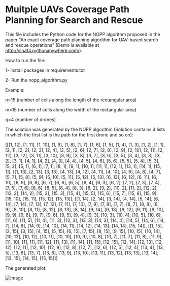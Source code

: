 # Muitple UAVs Coverage Path Planning for Search and Rescue
This file includes the Python code for the NOPP algorithm proposed in the paper "An exact coverage path planning algorithm for UAV-based search
and rescue operations" (Demo is available at http://sina14.pythonanywhere.com/).

How to run the file:

1- install packages in requirements.txt

2- Run the nopp_algorithm.py

Example: 

n=15 (number of cells along the length of the rectangular area)

m=15 (number of cells along the width of the rectangular area)

q=4 (number of drones)

The solution was generated by the NOPP algorithm (Solution contains 4 lists in which the first list is the path for the first drone and so on):

[[[1, 12], [1, 11], [1, 10], [1, 9], [1, 8], [1, 7], [1, 6], [1, 5], [1, 4], [1, 3], [1, 2], [1, 1], [2, 1], [2, 2], [2, 3], [2, 4], [2, 5], [2, 6], [2, 7], [2, 8], [2, 9], [2, 10], [2, 11], [2, 12], [3, 12], [3, 11], [3, 10], [3, 9], [3, 8], [3, 7], [3, 6], [3, 5], [3, 4], [3, 3], [3, 2], [3, 1], [4, 1], [4, 2], [4, 3], [4, 4], [4, 5], [4, 6], [5, 6], [5, 5], [5, 4], [5, 3], [5, 2], [5, 1], [6, 1], [7, 1], [8, 1], [9, 1], [10, 1], [11, 1], [12, 1], [13, 1], [14, 1], [15, 1]], [[1, 13], [2, 13], [3, 13], [4, 13], [4, 12], [4, 11], [4, 10], [4, 9], [4, 8], [4, 7], [5, 7], [5, 8], [5, 9], [5, 10], [5, 11], [5, 12], [5, 13], [6, 13], [6, 12], [6, 11], [6, 10], [6, 9], [6, 8], [6, 7], [6, 6], [6, 5], [6, 4], [6, 3], [6, 2], [7, 2], [7, 3], [7, 4], [7, 5], [7, 6], [8, 6], [8, 5], [8, 4], [8, 3], [8, 2], [9, 2], [10, 2], [11, 2], [12, 2], [13, 2], [14, 2], [15, 2], [15, 3], [15, 4], [15, 5], [15, 6], [15, 7], [15, 8], [15, 9], [15, 10], [15, 11], [15, 12], [15, 13]], [[1, 14], [2, 14], [3, 14], [4, 14], [5, 14], [6, 14], [7, 14], [7, 13], [7, 12], [7, 11], [7, 10], [7, 9], [7, 8], [7, 7], [8, 7], [8, 8], [8, 9], [8, 10], [8, 11], [8, 12], [8, 13], [8, 14], [9, 14], [9, 13], [9, 12], [9, 11], [9, 10], [9, 9], [9, 8], [9, 7], [9, 6], [9, 5], [9, 4], [9, 3], [10, 3], [10, 4], [10, 5], [10, 6], [11, 6], [11, 5], [11, 4], [11, 3], [12, 3], [13, 3], [14, 3], [14, 4], [14, 5], [14, 6], [14, 7], [14, 8], [14, 9], [14, 10], [14, 11], [14, 12], [14, 13], [14, 14], [15, 14]], [[1, 15], [2, 15], [3, 15], [4, 15], [5, 15], [6, 15], [7, 15], [8, 15], [9, 15], [10, 15], [10, 14], [10, 13], [10, 12], [10, 11], [10, 10], [10, 9], [10, 8], [10, 7], [11, 7], [11, 8], [11, 9], [11, 10], [11, 11], [11, 12], [11, 13], [11, 14], [11, 15], [12, 15], [12, 14], [12, 13], [12, 12], [12, 11], [12, 10], [12, 9], [12, 8], [12, 7], [12, 6], [12, 5], [12, 4], [13, 4], [13, 5], [13, 6], [13, 7], [13, 8], [13, 9], [13, 10], [13, 11], [13, 12], [13, 13], [13, 14], [13, 15], [14, 15], [15, 15]]]

The generated plot:

![image](https://github.com/Sina14KD/SearchRescue/assets/31309846/83584bc8-e0bd-494b-beab-67a229d36ff6)





